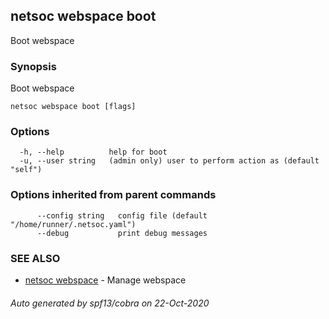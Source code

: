 ## netsoc webspace boot

Boot webspace

### Synopsis

Boot webspace

```
netsoc webspace boot [flags]
```

### Options

```
  -h, --help          help for boot
  -u, --user string   (admin only) user to perform action as (default "self")
```

### Options inherited from parent commands

```
      --config string   config file (default "/home/runner/.netsoc.yaml")
      --debug           print debug messages
```

### SEE ALSO

* [netsoc webspace](netsoc_webspace.md)	 - Manage webspace

###### Auto generated by spf13/cobra on 22-Oct-2020
